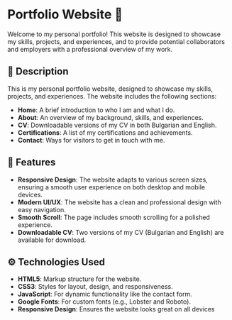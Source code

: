 # Portfolio Website 🚀

Welcome to my personal portfolio! This website is designed to showcase my skills, projects, and experiences, and to provide potential collaborators and employers with a professional overview of my work.

## 📝 Description

This is my personal portfolio website, designed to showcase my skills, projects, and experiences. The website includes the following sections:

- **Home**: A brief introduction to who I am and what I do.
- **About**: An overview of my background, skills, and experiences.
- **CV**: Downloadable versions of my CV in both Bulgarian and English.
- **Certifications**: A list of my certifications and achievements.
- **Contact**: Ways for visitors to get in touch with me.

## 🌟 Features

- **Responsive Design**: The website adapts to various screen sizes, ensuring a smooth user experience on both desktop and mobile devices.
- **Modern UI/UX**: The website has a clean and professional design with easy navigation.
- **Smooth Scroll**: The page includes smooth scrolling for a polished experience.
- **Downloadable CV**: Two versions of my CV (Bulgarian and English) are available for download.

## ⚙️ Technologies Used

- **HTML5**: Markup structure for the website.
- **CSS3**: Styles for layout, design, and responsiveness.
- **JavaScript**: For dynamic functionality like the contact form.
- **Google Fonts**: For custom fonts (e.g., Lobster and Roboto).
- **Responsive Design**: Ensures the website looks great on all devices
